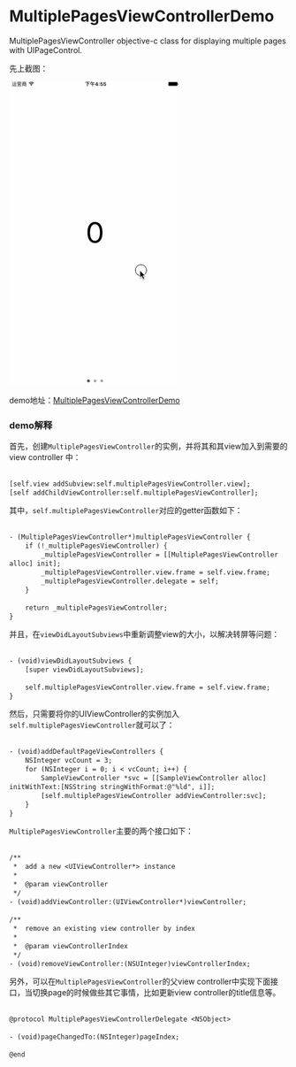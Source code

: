 # MultiplePagesViewControllerDemo
MultiplePagesViewController objective-c class for displaying multiple pages with UIPageControl.

先上截图：

![multiple_pages_view_controller_demo.gif](multiple_pages_view_controller_demo.gif)

demo地址：[MultiplePagesViewControllerDemo](https://github.com/hongchaozhang/MultiplePagesViewControllerDemo.git)

### demo解释

首先，创建`MultiplePagesViewController`的实例，并将其和其view加入到需要的view controller 中：

```objc

[self.view addSubview:self.multiplePagesViewController.view];
[self addChildViewController:self.multiplePagesViewController];

```

其中，`self.multiplePagesViewController`对应的getter函数如下：

```objc

- (MultiplePagesViewController*)multiplePagesViewController {
    if (!_multiplePagesViewController) {
        _multiplePagesViewController = [[MultiplePagesViewController alloc] init];
        _multiplePagesViewController.view.frame = self.view.frame;
        _multiplePagesViewController.delegate = self;
    }
    
    return _multiplePagesViewController;
}

```

并且，在`viewDidLayoutSubviews`中重新调整view的大小，以解决转屏等问题：

```objc

- (void)viewDidLayoutSubviews {
    [super viewDidLayoutSubviews];
    
    self.multiplePagesViewController.view.frame = self.view.frame;
}

```

然后，只需要将你的UIViewController的实例加入`self.multiplePagesViewController`就可以了：

```objc

- (void)addDefaultPageViewControllers {
    NSInteger vcCount = 3;
    for (NSInteger i = 0; i < vcCount; i++) {
        SampleViewController *svc = [[SampleViewController alloc] initWithText:[NSString stringWithFormat:@"%ld", i]];
        [self.multiplePagesViewController addViewController:svc];
    }
}

```

`MultiplePagesViewController`主要的两个接口如下：

```objc

/**
 *  add a new <UIViewController*> instance
 *
 *  @param viewController
 */
- (void)addViewController:(UIViewController*)viewController;

/**
 *  remove an existing view controller by index
 *
 *  @param viewControllerIndex
 */
- (void)removeViewController:(NSUInteger)viewControllerIndex;

```

另外，可以在`MultiplePagesViewController`的父view controller中实现下面接口，当切换page的时候做些其它事情，比如更新view controller的title信息等。

```objc

@protocol MultiplePagesViewControllerDelegate <NSObject>

- (void)pageChangedTo:(NSInteger)pageIndex;

@end

```







